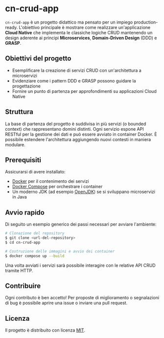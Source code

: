# cn-crud-app

`cn-crud-app` è un progetto didattico ma pensato per un impiego production-ready. L'obiettivo principale è mostrare come realizzare un'applicazione **Cloud Native** che implementa le classiche logiche CRUD mantenendo un design aderente ai principi **Microservices**, **Domain-Driven Design** (DDD) e **GRASP**.

## Obiettivi del progetto
- Esemplificare la creazione di servizi CRUD con un'architettura a microservizi
- Evidenziare come i pattern DDD e GRASP possono guidare la progettazione
- Fornire un punto di partenza per approfondimenti su applicazioni Cloud Native

## Struttura
La base di partenza del progetto è suddivisa in più servizi (o bounded context) che rappresentano domini distinti. Ogni servizio espone API RESTful per la gestione dei dati e può essere avviato in container Docker. È possibile estendere l'architettura aggiungendo nuovi contesti in maniera modulare.

## Prerequisiti
Assicurarsi di avere installato:
- [Docker](https://www.docker.com/) per il contenimento dei servizi
- [Docker Compose](https://docs.docker.com/compose/) per orchestrare i container
- Un moderno JDK (ad esempio [OpenJDK](https://openjdk.org/)) se si sviluppano microservizi in Java

## Avvio rapido
Di seguito un esempio generico dei passi necessari per avviare l'ambiente:

```bash
# Clonazione del repository
$ git clone <url-del-repository>
$ cd cn-crud-app

# Costruzione delle immagini e avvio dei container
$ docker compose up --build
```

Una volta avviati i servizi sarà possibile interagire con le relative API CRUD tramite HTTP.

## Contribuire
Ogni contributo è ben accetto! Per proposte di miglioramento o segnalazioni di bug è possibile aprire una issue o inviare una pull request.

## Licenza
Il progetto è distribuito con licenza [MIT](LICENSE).
